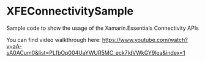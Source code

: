 # XFEConnectivitySample
Sample code to show the usage of the Xamarin.Essentials Connectivity APIs

You can find video walkthrough here: https://www.youtube.com/watch?v=aA-sA0ACum0&list=PLfbOp004UaYWUR5MC_eck7ldVWkGY9lea&index=1
